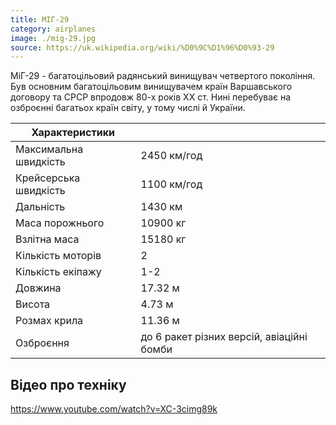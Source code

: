 ```yaml
---
title: МІГ-29
category: airplanes
image: ./mig-29.jpg
source: https://uk.wikipedia.org/wiki/%D0%9C%D1%96%D0%93-29
---
```


МіГ-29 - багатоцільовий радянський винищувач четвертого покоління. Був основним багатоцільовим винищувачем країн Варшавського договору та СРСР впродовж 80-х років XX ст. Нині перебуває на озброєнні багатьох країн світу, у тому числі й України.

| Характеристики        |                                           |
| --------------------- | ----------------------------------------- |
| Максимальна швидкість | 2450 км/год                               |
| Крейсерська швидкість | 1100 км/год                               |
| Дальність             | 1430 км                                   |
| Маса порожнього       | 10900 кг                                  |
| Взлітна маса          | 15180 кг                                  |
| Кількість моторів     | 2                                         |
| Кількість екіпажу     | 1-2                                       |
| Довжина               | 17.32 м                                   |
| Висота                | 4.73 м                                    |
| Розмах крила          | 11.36 м                                   |
| Озброєння             | до 6 ракет різних версій, авіаційні бомби |

## Відео про техніку

https://www.youtube.com/watch?v=XC-3cimg89k
